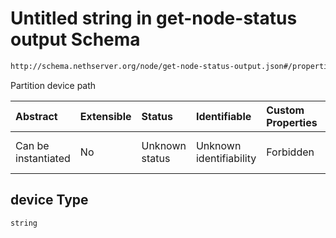 # Untitled string in get-node-status output Schema

```txt
http://schema.nethserver.org/node/get-node-status-output.json#/properties/disks/items/properties/device
```

Partition device path

| Abstract            | Extensible | Status         | Identifiable            | Custom Properties | Additional Properties | Access Restrictions | Defined In                                                                              |
| :------------------ | :--------- | :------------- | :---------------------- | :---------------- | :-------------------- | :------------------ | :-------------------------------------------------------------------------------------- |
| Can be instantiated | No         | Unknown status | Unknown identifiability | Forbidden         | Allowed               | none                | [get-node-status-output.json*](node/get-node-status-output.json "open original schema") |

## device Type

`string`
